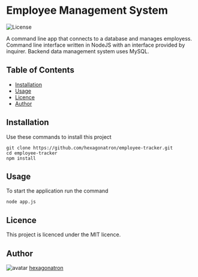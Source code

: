 # Employee Management System
![License](https://img.shields.io/badge/Licence-MIT-blue)

A command line app that connects to a database and manages employess. Command line interface written in NodeJS with an interface provided by inquirer. Backend data management system uses MySQL.

## Table of Contents 

* [Installation](#Installation)
* [Usage](#Usage)
* [Licence](#Licence)
* [Author](#Author)


## Installation
            
Use these commands to install this project
````
git clone https://github.com/hexagonatron/employee-tracker.git
cd employee-tracker
npm install
````

## Usage

To start the application run the command
````            
node app.js
````            
## Licence
            
This project is licenced under the MIT licence.
            
## Author

![avatar](https://avatars2.githubusercontent.com/u/46476247?s=60&v=4)
[hexagonatron](https://github.com/hexagonatron)


